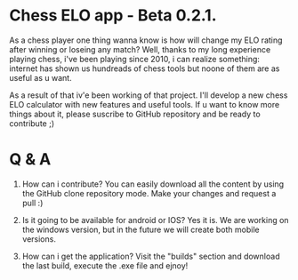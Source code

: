 # Chess ELO app - Beta 0.2.1.

As a chess player one thing  wanna know is how will change my ELO rating after winning or loseing any match?
Well, thanks to my long experience playing chess, i've been playing since 2010, i can realize something: internet has shown us hundreads of chess tools but noone of them are as useful as u want. 

As a result of that iv'e been working of that project. I'll develop a new chess ELO calculator with new features and useful tools. If u want to know more things about it, please suscribe to GitHub repository and be ready to contribute ;) 

# Q & A
1. How can i contribute?
You can easily download all the content by using the GitHub clone repository mode. Make your changes and request a pull :)

3. Is it going to be available for android or IOS?
Yes it is. We are working on the windows version, but in the future we will create both mobile versions. 

2. How can i get the application?
Visit the "builds" section and download the last build, execute the .exe file and ejnoy!
